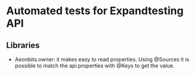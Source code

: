 # Automated tests for Expandtesting API


## Libraries
- Aeonbits.owner: it makes easy to read properties. Using @Sources it is possible to match the api.properties with @Keys to get the value. 